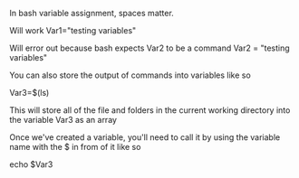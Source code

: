 In bash variable assignment, spaces matter.

Will work
Var1="testing variables"

Will error out because bash expects Var2 to be a command
Var2 = "testing variables"

You can also store the output of commands into variables like so

Var3=$(ls)

This will store all of the file and folders in the current working directory into the variable Var3 as an array

Once we've created a variable, you'll need to call it by using the variable name with the $ in from of it like so

echo $Var3

